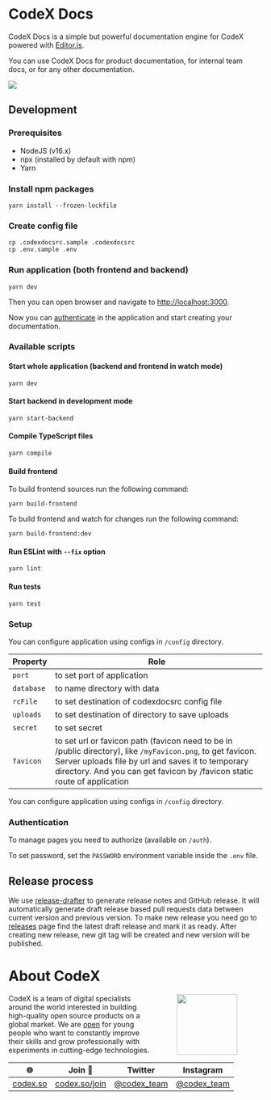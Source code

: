 # CodeX Docs

CodeX Docs is a simple but powerful documentation engine for CodeX powered with [Editor.js](//editorjs.io).

You can use CodeX Docs for product documentation, for internal team docs, or for any other documentation.

![](https://capella.pics/e3b8a441-53dc-4da6-a7a9-76b12629983b.jpg)

## Development

### Prerequisites

- NodeJS (v16.x)
- npx (installed by default with npm)
- Yarn

### Install npm packages

```shell
yarn install --frozen-lockfile
```

### Create config file

```shell
cp .codexdocsrc.sample .codexdocsrc
cp .env.sample .env
```

### Run application (both frontend and backend)

```shell
yarn dev
```

Then you can open browser and navigate to [http://localhost:3000](http://localhost:3000).

Now you can [authenticate](https://github.com/codex-team/codex.docs/#authentication) in the application and start creating your documentation.

### Available scripts

#### Start whole application (backend and frontend in watch mode)

```shell
yarn dev
```

#### Start backend in development mode

```shell
yarn start-backend
```

#### Compile TypeScript files

```shell
yarn compile
```

#### Build frontend

To build frontend sources run the following command:

```shell
yarn build-frontend
```

To build frontend and watch for changes run the following command:

```shell
yarn build-frontend:dev
```

#### Run ESLint with `--fix` option

```shell
yarn lint
```

#### Run tests

```shell
yarn test
```

### Setup

You can configure application using configs in <code>/config</code> directory.

| Property             | Role                                                                                                                                                                                                                                         |
|----------------------|----------------------------------------------------------------------------------------------------------------------------------------------------------------------------------------------------------------------------------------------|
 | <code>port</code>    | to set port of application                                                                                                                                                                                                                   |
 | <code>database</code> | to name directory with data                                                                                                                                                                                                                  |
 | <code>rcFile</code>  | to set destination of codexdocsrc config file                                                                                                                                                                                                |
 | <code>uploads</code> | to set destination of directory to save uploads                                                                                                                                                                                              |
 | <code>secret</code>  | to set secret                                                                                                                                                                                                                                |
 | <code>favicon</code> | to set url or favicon path (favicon need to be in /public directory), like `/myFavicon.png`, to get favicon. Server uploads file by url and saves it to temporary directory. And you can get favicon by /favicon static route of application |

You can configure application using configs in <code>/config</code> directory.

### Authentication

To manage pages you need to authorize (available on `/auth`).

To set password, set the `PASSWORD` environment variable inside the `.env` file.

## Release process

We use [release-drafter](https://github.com/release-drafter/release-drafter) to generate release notes and GitHub release.
It will automatically generate draft release based pull requests data between current version and previous version.
To make new release you need go to [releases](https://github.com/codex-team/codex.docs/releases) page find the latest draft release and mark it as ready.
After creating new release, new git tag will be created and new version will be published.

# About CodeX

<img align="right" width="120" height="120" src="https://codex.so/public/app/img/codex-logo.svg" hspace="50">

CodeX is a team of digital specialists around the world interested in building high-quality open source products on a global market. We are [open](https://codex.so/join) for young people who want to constantly improve their skills and grow professionally with experiments in cutting-edge technologies.

| 🌐                           | Join 👋                                | Twitter                                      | Instagram                                      |
| ---------------------------- | -------------------------------------- | -------------------------------------------- | ---------------------------------------------- |
| [codex.so](https://codex.so) | [codex.so/join](https://codex.so/join) | [@codex_team](http://twitter.com/codex_team) | [@codex_team](http://instagram.com/codex_team) |

